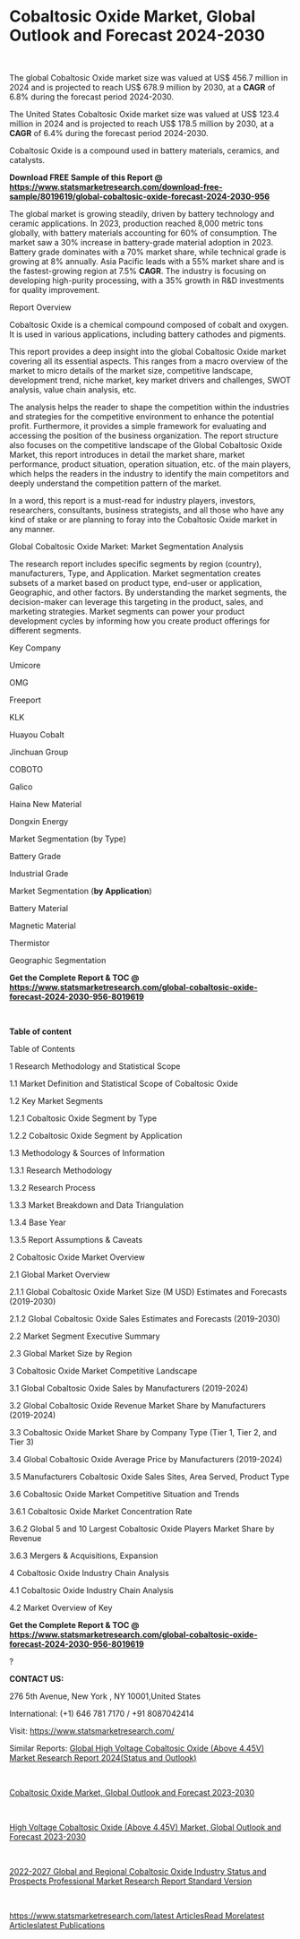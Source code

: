 <h1>Cobaltosic Oxide Market, Global Outlook and Forecast 2024-2030</h1><br/><p>The global Cobaltosic Oxide market size was valued at US$ 456.7 million in 2024 and is projected to reach US$ 678.9 million by 2030, at a <strong>CAGR</strong> of 6.8% during the forecast period 2024-2030.</p>
 
 
 
 <p>The United States Cobaltosic Oxide market size was valued at US$ 123.4 million in 2024 and is projected to reach US$ 178.5 million by 2030, at a <strong>CAGR</strong> of 6.4% during the forecast period 2024-2030.</p>
 
 
 
 <p>Cobaltosic Oxide is a compound used in battery materials, ceramics, and catalysts.</p>
 
 
 
 <p><strong>Download FREE Sample of this Report @ <a href="https://www.statsmarketresearch.com/download-free-sample/8019619/global-cobaltosic-oxide-forecast-2024-2030-956">https://www.statsmarketresearch.com/download-free-sample/8019619/global-cobaltosic-oxide-forecast-2024-2030-956</a></strong></p>
 
 
 
 <p>The global market is growing steadily, driven by battery technology and ceramic applications. In 2023, production reached 8,000 metric tons globally, with battery materials accounting for 60% of consumption. The market saw a 30% increase in battery-grade material adoption in 2023. Battery grade dominates with a 70% market share, while technical grade is growing at 8% annually. Asia Pacific leads with a 55% market share and is the fastest-growing region at 7.5% <strong>CAGR</strong>. The industry is focusing on developing high-purity processing, with a 35% growth in R&D investments for quality improvement.</p>
 
 
 
 <p>Report Overview</p>
 
 
 
 <p>Cobaltosic Oxide is a chemical compound composed of cobalt and oxygen. It is used in various applications, including battery cathodes and pigments.</p>
 
 
 
 <p>This report provides a deep insight into the global Cobaltosic Oxide market covering all its essential aspects. This ranges from a macro overview of the market to micro details of the market size, competitive landscape, development trend, niche market, key market drivers and challenges, SWOT analysis, value chain analysis, etc.</p>
 
 
 
 <p>The analysis helps the reader to shape the competition within the industries and strategies for the competitive environment to enhance the potential profit. Furthermore, it provides a simple framework for evaluating and accessing the position of the business organization. The report structure also focuses on the competitive landscape of the Global Cobaltosic Oxide Market, this report introduces in detail the market share, market performance, product situation, operation situation, etc. of the main players, which helps the readers in the industry to identify the main competitors and deeply understand the competition pattern of the market.</p>
 
 
 
 <p>In a word, this report is a must-read for industry players, investors, researchers, consultants, business strategists, and all those who have any kind of stake or are planning to foray into the Cobaltosic Oxide market in any manner.</p>
 
 
 
 <p>Global Cobaltosic Oxide Market: Market Segmentation Analysis</p>
 
 
 
 <p>The research report includes specific segments by region (country), manufacturers, Type, and Application. Market segmentation creates subsets of a market based on product type, end-user or application, Geographic, and other factors. By understanding the market segments, the decision-maker can leverage this targeting in the product, sales, and marketing strategies. Market segments can power your product development cycles by informing how you create product offerings for different segments.</p>
 
 
 
 <p>Key Company</p>
 
 
 
 <p>Umicore</p>
 
 
 
 <p>OMG</p>
 
 
 
 <p>Freeport</p>
 
 
 
 <p>KLK</p>
 
 
 
 <p>Huayou Cobalt</p>
 
 
 
 <p>Jinchuan Group</p>
 
 
 
 <p>COBOTO</p>
 
 
 
 <p>Galico</p>
 
 
 
 <p>Haina New Material</p>
 
 
 
 <p>Dongxin Energy</p>
 
 
 
 <p>Market Segmentation (by Type)</p>
 
 
 
 <p>Battery Grade</p>
 
 
 
 <p>Industrial Grade</p>
 
 
 
 <p>Market Segmentation (<strong>by Application</strong>)</p>
 
 
 
 <p>Battery Material</p>
 
 
 
 <p>Magnetic Material</p>
 
 
 
 <p>Thermistor</p>
 
 
 
 <p>Geographic Segmentation</p>
 
 
 
 <div><b>Get the Complete Report & TOC @ <a href="https://www.statsmarketresearch.com/global-cobaltosic-oxide-forecast-2024-2030-956-8019619">https://www.statsmarketresearch.com/global-cobaltosic-oxide-forecast-2024-2030-956-8019619</a></b></div>
 
 
 
 <p><br />
 
 <b>Table of content</b></p>
 
 
 
 <p>Table of Contents<br />
 
 1 Research Methodology and Statistical Scope<br />
 
 1.1 Market Definition and Statistical Scope of Cobaltosic Oxide<br />
 
 1.2 Key Market Segments<br />
 
 1.2.1 Cobaltosic Oxide Segment by Type<br />
 
 1.2.2 Cobaltosic Oxide Segment by Application<br />
 
 1.3 Methodology & Sources of Information<br />
 
 1.3.1 Research Methodology<br />
 
 1.3.2 Research Process<br />
 
 1.3.3 Market Breakdown and Data Triangulation<br />
 
 1.3.4 Base Year<br />
 
 1.3.5 Report Assumptions & Caveats<br />
 
 2 Cobaltosic Oxide Market Overview<br />
 
 2.1 Global Market Overview<br />
 
 2.1.1 Global Cobaltosic Oxide Market Size (M USD) Estimates and Forecasts (2019-2030)<br />
 
 2.1.2 Global Cobaltosic Oxide Sales Estimates and Forecasts (2019-2030)<br />
 
 2.2 Market Segment Executive Summary<br />
 
 2.3 Global Market Size by Region<br />
 
 3 Cobaltosic Oxide Market Competitive Landscape<br />
 
 3.1 Global Cobaltosic Oxide Sales by Manufacturers (2019-2024)<br />
 
 3.2 Global Cobaltosic Oxide Revenue Market Share by Manufacturers (2019-2024)<br />
 
 3.3 Cobaltosic Oxide Market Share by Company Type (Tier 1, Tier 2, and Tier 3)<br />
 
 3.4 Global Cobaltosic Oxide Average Price by Manufacturers (2019-2024)<br />
 
 3.5 Manufacturers Cobaltosic Oxide Sales Sites, Area Served, Product Type<br />
 
 3.6 Cobaltosic Oxide Market Competitive Situation and Trends<br />
 
 3.6.1 Cobaltosic Oxide Market Concentration Rate<br />
 
 3.6.2 Global 5 and 10 Largest Cobaltosic Oxide Players Market Share by Revenue<br />
 
 3.6.3 Mergers & Acquisitions, Expansion<br />
 
 4 Cobaltosic Oxide Industry Chain Analysis<br />
 
 4.1 Cobaltosic Oxide Industry Chain Analysis<br />
 
 4.2 Market Overview of Key</p>
 
 
 
 <div><b>Get the Complete Report & TOC @ <a href="https://www.statsmarketresearch.com/global-cobaltosic-oxide-forecast-2024-2030-956-8019619">https://www.statsmarketresearch.com/global-cobaltosic-oxide-forecast-2024-2030-956-8019619</a></b></div>
 
 
 
 <p>? </p>
 
 
 
 <p><b>CONTACT US:</b><br />
 
 276 5th Avenue, New York , NY 10001,United States<br />
 
 International: (+1) 646 781 7170 / +91 8087042414<br />
 
 Visit: <a href="https://www.statsmarketresearch.com/">https://www.statsmarketresearch.com/</a><br />
 
 Similar Reports: <a href="https://www.statsmarketresearch.com/global-cobaltosic-oxide-forecast-2024-2030-956-8019619">Global High Voltage Cobaltosic Oxide (Above 4.45V) Market Research Report 2024(Status and Outlook)</a><br />
 
 <br />
 
 <a href="https://www.statsmarketresearch.com/global-cobaltosic-oxide-forecast-2024-2030-956-8019619">Cobaltosic Oxide Market, Global Outlook and Forecast 2023-2030</a><br />
 
 <br />
 
 <a href="https://www.statsmarketresearch.com/global-cobaltosic-oxide-forecast-2024-2030-956-8019619">High Voltage Cobaltosic Oxide (Above 4.45V) Market, Global Outlook and Forecast 2023-2030</a><br />
 
 <br />
 
 <a href="https://www.statsmarketresearch.com/global-cobaltosic-oxide-forecast-2024-2030-956-8019619">2022-2027 Global and Regional Cobaltosic Oxide Industry Status and Prospects Professional Market Research Report Standard Version</a><br />
 
 <br />
 
 <a href="https://gyeongbokgung.com">https://www.statsmarketresearch.com/</a><a href="https://hallyeomaritime.com">latest Articles</a><a href="https://jingwansa.com">Read More</a><a href="https://nguoiviet.jp/">latest Articles</a><a href="https://www.intelmarketresearch.com/">latest Publications</a></p>